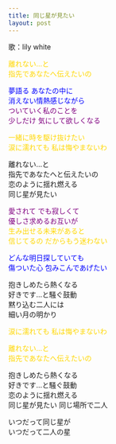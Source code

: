 ```yaml
---
title: 同じ星が見たい
layout: post
---
```

歌：lily white

<p><font color="gold">離れない…と<br />
指先であなたへ伝えたいの</font></p>

<p><font color="blue">夢語る あなたの中に<br />
消えない情熱感じながら</font><br />
<font color="purple">ついていく私のことを<br />
少しだけ 気にして欲しくなる</font></p>

<p><font color="gold">一緒に時を駆け抜けたい<br />
涙に濡れても 私は悔やまないわ</font></p>

<p>離れない…と<br />
指先であなたへと伝えたいの<br />
恋のように揺れ燃える<br />
同じ星が見たい</p>

<p><font color="purple">愛されて でも寂しくて<br />
優しさ求めるお互いが</font><br />
<font color="gold">生み出せる未来があると<br />
信じてるの だからもう迷わない</font></p>

<p><font color="blue">どんな明日探していても<br />
傷ついた心 包みこんであげたい</font></p>

<p>抱きしめたら熱くなる<br />
好きです…と騒ぐ鼓動<br />
黙り込む二人には<br />
細い月の明かり</p>

<p><font color="gold">涙に濡れても 私は悔やまないわ</font></p>

<p><font color="gold">離れない…と<br />
指先であなたへ伝えたいの</font></p>

<p>抱きしめたら熱くなる<br />
好きです…と騒ぐ鼓動<br />
恋のように揺れ燃える<br />
同じ星が見たい 同じ場所で二人</p>

<p>いつだって同じ星が<br />
いつだって二人の星</p>
